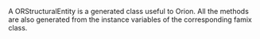 A ORStructuralEntity is a generated class useful to Orion. All the methods are also generated from the instance variables of the corresponding famix class.